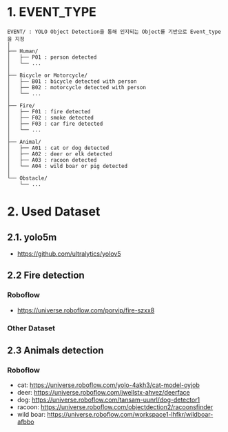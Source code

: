 # 1. EVENT_TYPE
```treebash
EVENT/ : YOLO Object Detection을 통해 인지되는 Object를 기반으로 Event_type을 지정
│
├── Human/
│   ├── P01 : person detected
│   └── ...
│
├── Bicycle or Motorcycle/
│   ├── B01 : bicycle detected with person
│   ├── B02 : motorcycle detected with person
│   └── ...
│
├── Fire/
│   ├── F01 : fire detected
│   ├── F02 : smoke detected
│   ├── F03 : car fire detected
│   └── ...
│
├── Animal/
│   ├── A01 : cat or dog detected
│   ├── A02 : deer or elk detected
│   ├── A03 : racoon detected
│   └── A04 : wild boar or pig detected
│
└── Obstacle/
    └── ...
```

# 2. Used Dataset
## 2.1. yolo5m
* https://github.com/ultralytics/yolov5

## 2.2 Fire detection
### Roboflow
* https://universe.roboflow.com/porvip/fire-szxx8
### Other Dataset

## 2.3 Animals detection
### Roboflow
* cat: https://universe.roboflow.com/yolo-4akh3/cat-model-oyjob
* deer: https://universe.roboflow.com/jwellstx-ahvez/deerface
* dog: https://universe.roboflow.com/tansam-uunrl/dog-detector1
* racoon: https://universe.roboflow.com/objectdection2/racoonsfinder
* wild boar: https://universe.roboflow.com/workspace1-lhfkr/wildboar-afbbo